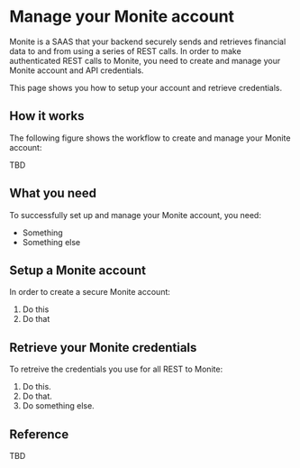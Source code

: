 
# Manage your Monite account

Monite is a SAAS that your backend securely sends and retrieves financial data to and from using a series of REST calls. In order to make authenticated REST calls to Monite, you need to create and manage your Monite account and API credentials. 

This page shows you how to setup your account and retrieve credentials.

## How it works

The following figure shows the workflow to create and manage your Monite account:

TBD

## What you need

To successfully set up and manage your Monite account, you need:

- Something
- Something else

## Setup a Monite account

In order to create a secure Monite account:

1. Do this
2. Do that

## Retrieve your Monite credentials

To retreive the credentials you use for all REST to Monite:

1. Do this.
1. Do that.
1. Do something else.

## Reference

TBD